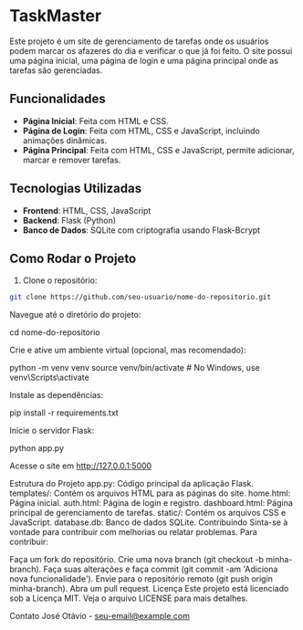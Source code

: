# TaskMaster
Este projeto é um site de gerenciamento de tarefas onde os usuários podem marcar os afazeres do dia e verificar o que já foi feito. O site possui uma página inicial, uma página de login e uma página principal onde as tarefas são gerenciadas.

## Funcionalidades
- **Página Inicial**: Feita com HTML e CSS.
- **Página de Login**: Feita com HTML, CSS e JavaScript, incluindo animações dinâmicas.
- **Página Principal**: Feita com HTML, CSS e JavaScript, permite adicionar, marcar e remover tarefas.

## Tecnologias Utilizadas
- **Frontend**: HTML, CSS, JavaScript
- **Backend**: Flask (Python)
- **Banco de Dados**: SQLite com criptografia usando Flask-Bcrypt

## Como Rodar o Projeto
1. Clone o repositório:
```bash
git clone https://github.com/seu-usuario/nome-do-repositorio.git
```

Navegue até o diretório do projeto:

cd nome-do-repositorio

Crie e ative um ambiente virtual (opcional, mas recomendado):

python -m venv venv source venv/bin/activate # No Windows, use venv\Scripts\activate

Instale as dependências:

pip install -r requirements.txt

Inicie o servidor Flask:

python app.py

Acesse o site em http://127.0.0.1:5000

Estrutura do Projeto
app.py: Código principal da aplicação Flask.
templates/: Contém os arquivos HTML para as páginas do site.
home.html: Página inicial.
auth.html: Página de login e registro.
dashboard.html: Página principal de gerenciamento de tarefas.
static/: Contém os arquivos CSS e JavaScript.
database.db: Banco de dados SQLite.
Contribuindo
Sinta-se à vontade para contribuir com melhorias ou relatar problemas. Para contribuir:

Faça um fork do repositório.
Crie uma nova branch (git checkout -b minha-branch).
Faça suas alterações e faça commit (git commit -am 'Adiciona nova funcionalidade').
Envie para o repositório remoto (git push origin minha-branch).
Abra um pull request.
Licença
Este projeto está licenciado sob a Licença MIT. Veja o arquivo LICENSE para mais detalhes.

Contato
José Otávio - seu-email@example.com
